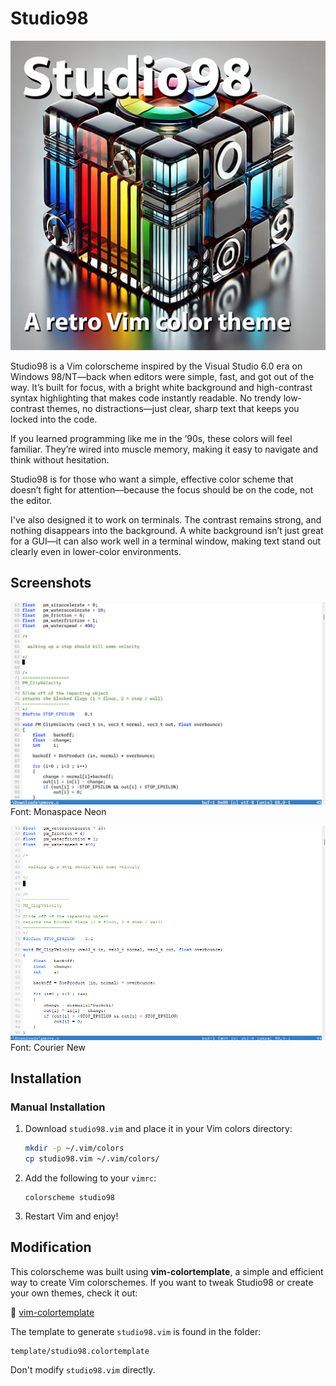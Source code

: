 # Studio98

![logo](img/logo.jpg)

Studio98 is a Vim colorscheme inspired by the Visual Studio 6.0 era on Windows 98/NT—back when editors were simple, fast, and got out of the way. It’s built for focus, with a bright white background and high-contrast syntax highlighting that makes code instantly readable. No trendy low-contrast themes, no distractions—just clear, sharp text that keeps you locked into the code.

If you learned programming like me in the ’90s, these colors will feel familiar. They’re wired into muscle memory, making it easy to navigate and think without hesitation.

Studio98 is for those who want a simple, effective color scheme that doesn’t fight for attention—because the focus should be on the code, not the editor.

I've also designed it to work on terminals. The contrast remains strong, and nothing disappears into the background. A white background isn’t just great for a GUI—it can also work well in a terminal window, making text stand out clearly even in lower-color environments.

## Screenshots

![screenshot01](img/screenshot01.png)
Font: Monaspace Neon

![screenshot02](img/screenshot02.png)
Font: Courier New

## Installation

### Manual Installation
1. Download `studio98.vim` and place it in your Vim colors directory:
   ```sh
   mkdir -p ~/.vim/colors
   cp studio98.vim ~/.vim/colors/
   ```
2. Add the following to your `vimrc`:
   ```vim
   colorscheme studio98
   ```
3. Restart Vim and enjoy!

## Modification

This colorscheme was built using **vim-colortemplate**, a simple and efficient
way to create Vim colorschemes. If you want to tweak Studio98 or create your
own themes, check it out:

🔗 [vim-colortemplate](https://github.com/lifepillar/vim-colortemplate)

The template to generate `studio98.vim` is found in the folder:

    template/studio98.colortemplate

Don't modify `studio98.vim` directly.
